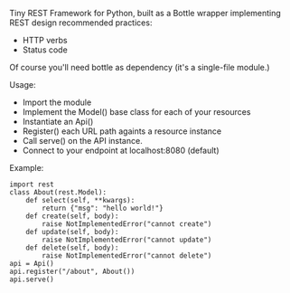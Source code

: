 Tiny REST Framework for Python,
built as a Bottle wrapper implementing REST design recommended practices:
  - HTTP verbs
  - Status code

Of course you'll need bottle as dependency (it's a single-file module.)

Usage:

  - Import the module
  - Implement the Model() base class for each of your resources
  - Instantiate an Api()
  - Register() each URL path againts a resource instance
  - Call serve() on the API instance.
  - Connect to your endpoint at localhost:8080 (default)

Example:

	import rest
	class About(rest.Model):
		def select(self, **kwargs):
			return {"msg": "hello world!"}
		def create(self, body):
			raise NotImplementedError("cannot create")
		def update(self, body):
			raise NotImplementedError("cannot update")
		def delete(self, body):
			raise NotImplementedError("cannot delete")
	api = Api()
	api.register("/about", About())
	api.serve()

